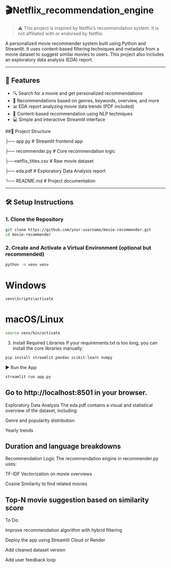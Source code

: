 # 🎬Netflix_recommendation_engine
> ⚠️ This project is inspired by Netflix’s recommendation system. It is not affiliated with or endorsed by Netflix.

A personalized movie recommender system built using Python and Streamlit. It uses content-based filtering techniques and metadata from a movie dataset to suggest similar movies to users. This project also includes an exploratory data analysis (EDA) report.

---

## 🚀 Features

- 🔍 Search for a movie and get personalized recommendations
- 🎥 Recommendations based on genres, keywords, overview, and more
- 📊 EDA report analyzing movie data trends (PDF included)
- 🧠 Content-based recommendation using NLP techniques
- 💻 Simple and interactive Streamlit interface

##🧾 Project Structure

├── app.py # Streamlit frontend app

├── recommender.py # Core recommendation logic

├──netflix_titles.csv # Raw movie dataset

├── eda.pdf # Exploratory Data Analysis report

└── README.md # Project documentation

---

## 🛠️ Setup Instructions

### 1. Clone the Repository
```bash
git clone https://github.com/your-username/movie-recommender.git
cd movie-recommender
```

### 2. Create and Activate a Virtual Environment (optional but recommended)

```bash
python -m venv venv
```
# Windows
```bash
venv\Scripts\activate
```
# macOS/Linux
```bash
source venv/bin/activate
```

3. Install Required Libraries
If your requirements.txt is too long, you can install the core libraries manually:

```bash
pip install streamlit pandas scikit-learn numpy
```
▶️ Run the App
```bash
streamlit run app.py
```
Go to http://localhost:8501 in your browser.
------------------------------------------------------------------------------------
 Exploratory Data Analysis
The eda.pdf contains a visual and statistical overview of the dataset, including:

Genre and popularity distribution

Yearly trends

Duration and language breakdowns
-----------------------------------------------------------------------------------------
 Recommendation Logic
The recommendation engine in recommender.py uses:

TF-IDF Vectorization on movie overviews

Cosine Similarity to find related movies

Top-N movie suggestion based on similarity score
-----------------------------------------------------------------------------------------
To Do:

 Improve recommendation algorithm with hybrid filtering

 Deploy the app using Streamlit Cloud or Render

 Add cleaned dataset version

 Add user feedback loop
